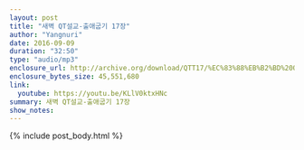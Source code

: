 ```yaml
---
layout: post
title: "새벽 QT설교-출애굽기 17장"
author: "Yangnuri"
date: 2016-09-09
duration: "32:50"
type: "audio/mp3"
enclosure_url: http://archive.org/download/QTT17/%EC%83%88%EB%B2%BD%20QT%EC%84%A4%EA%B5%90-%EC%B6%9C%EC%95%A0%EA%B5%BD%EA%B8%B0%2017%EC%9E%A5.mp3
enclosure_bytes_size: 45,551,680
link:
  youtube: https://youtu.be/KLlV0ktxHNc
summary: 새벽 QT설교-출애굽기 17장
show_notes:
---
```


{% include post_body.html %}
